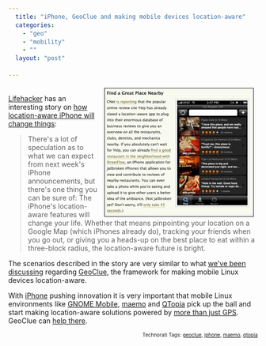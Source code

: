 ```yaml
---
  title: "iPhone, GeoClue and making mobile devices location-aware"
  categories: 
    - "geo"
    - "mobility"
    - ""
  layout: "post"

---
```

<p>
<a href="/files/lifehacker-iphone-location.png"><img src="/files/lifehacker-iphone-location-tm.jpg" height="259" width="300" border="1" align="right" hspace="8" vspace="4" alt="iPhone location-awareness on Lifehacker" title="iPhone location-awareness on Lifehacker" /></a>
<br /><a href="http://lifehacker.com/">Lifehacker</a> has an interesting story on <a href="http://lifehacker.com/395171/how-your-location+aware-iphone-will-change-your-life">how location-aware iPhone will change things</a>:
</p><blockquote>
There's a lot of speculation as to what we can expect from next week's iPhone announcements, but there's one thing you can be sure of: The iPhone's location-aware features will change your life. Whether that means pinpointing your location on a Google Map (which iPhones already do), tracking your friends when you go out, or giving you a heads-up on the best place to eat within a three-block radius, the location-aware future is bright.
</blockquote><p>
The scenarios described in the story are very similar to what <a href="http://www.freedesktop.org/wiki/Software/GeoClue#head-32194acec6df299bec227dd0838960febe2d853b">we've been discussing</a> regarding <a href="http://geoclue.freedesktop.org/">GeoClue</a>, the framework for making mobile Linux devices location-aware.
</p><p>
With <a href="http://gizmodo.com/384232/more-iphone-2-details-3g-gps-back-in-glossy-black-and-a-little-fatter">iPhone</a> pushing innovation it is very important that mobile Linux environments like <a href="http://www.gnome.org/mobile/">GNOME Mobile</a>, <a href="http://maemo.org/">maemo</a> and <a href="http://qtopia.net/modules/devices/">QTopia</a> pick up the ball and start making location-aware solutions powered by <a href="http://highearthorbit.com/why-the-iphone-doesnt-need-gps/">more than just GPS</a>. GeoClue can <a href="http://folks.o-hand.com/~jku/geoclue-docs/">help there</a>.
</p>
<p style="text-align:right;font-size:10px;">Technorati Tags: <a href="http://www.technorati.com/tag/geoclue">geoclue</a>, <a href="http://www.technorati.com/tag/iphone">iphone</a>, <a href="http://www.technorati.com/tag/maemo">maemo</a>, <a href="http://www.technorati.com/tag/qtopia">qtopia</a></p>